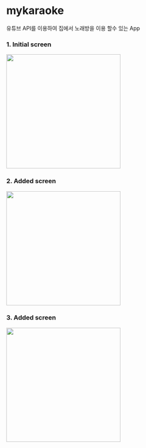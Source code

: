 # mykaraoke

유튜브 API를 이용하여 집에서 노래방을 이용 할수 있는 App

### 1. Initial screen

<img src="https://user-images.githubusercontent.com/39241588/107059681-6dc48980-6819-11eb-83ea-fb4ca563b5af.jpg" width="300" height="300">

### 2. Added screen

<img src="https://user-images.githubusercontent.com/39241588/107059783-8e8cdf00-6819-11eb-9e1a-b298120205f7.jpg" width="300" height="300">


### 3. Added screen

<img src="https://user-images.githubusercontent.com/39241588/107059849-a19faf00-6819-11eb-9216-295e54a8d8a7.jpg" width="300" height="300">
